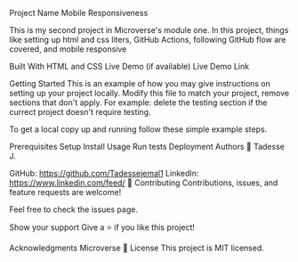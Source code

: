 Project Name
Mobile Responsiveness

This is my second project in Microverse's module one. In this project, things like setting up html and css liters, GitHub Actions, following GitHub flow are covered, and mobile responsive

Built With
HTML and CSS
Live Demo (if available)
Live Demo Link

Getting Started
This is an example of how you may give instructions on setting up your project locally. Modify this file to match your project, remove sections that don't apply. For example: delete the testing section if the currect project doesn't require testing.

To get a local copy up and running follow these simple example steps.

Prerequisites
Setup
Install
Usage
Run tests
Deployment
Authors
👤 Tadesse J.

GitHub: https://github.com/Tadessejemal1
LinkedIn: https://www.linkedin.com/feed/
🤝 Contributing
Contributions, issues, and feature requests are welcome!

Feel free to check the issues page.

Show your support
Give a ⭐️ if you like this project!

Acknowledgments
Microverse
📝 License
This project is MIT licensed.
